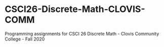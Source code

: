 # CSCI26-Discrete-Math-CLOVIS-COMM

Programming assignments for CSCI 26 Discrete Math - Clovis Community College - Fall 2020

